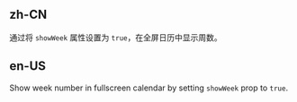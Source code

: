 ## zh-CN

通过将 `showWeek` 属性设置为 `true`，在全屏日历中显示周数。

## en-US

Show week number in fullscreen calendar by setting `showWeek` prop to `true`.
